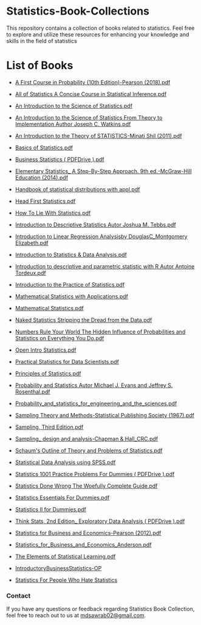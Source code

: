 # Statistics-Book-Collections
This repository contains a collection of books related to statistics.  Feel free to explore and utilize these resources for enhancing your knowledge and skills in the field of statistics

# List of Books

-  [A First Course in Probability (10th Edition)-Pearson (2018).pdf](https://github.com/sawrab02/Statistics-Book-Collections/blob/main/Books/A%20First%20Course%20in%20Probability%20(10th%20Edition)-Pearson%20(2018).pdf)
 
-  [All of Statistics A Concise Course in Statistical Inference.pdf](https://github.com/sawrab02/Statistics-Book-Collections/blob/main/Books/All%20of%20Statistics%20A%20Concise%20Course%20in%20Statistical%20Inference.pdf)

-  [An Introduction to the Science of Statistics.pdf](https://github.com/sawrab02/Statistics-Book-Collections/blob/main/Books/An%20Introduction%20to%20the%20Science%20of%20Statistics.pdf)

-  [An Introduction to the Science of Statistics From Theory to Implementation Author Joseph C. Watkins.pdf](https://github.com/sawrab02/Statistics-Book-Collections/blob/main/Books/An%20Introduction%20to%20the%20Science%20of%20StatisticsFrom%20Theory%20to%20Implementation%20Author%20Joseph%20C.%20Watkins.pdf)

-  [An Introduction to the Theory of STATISTICS-Minati Shil (2011).pdf](https://github.com/sawrab02/Statistics-Book-Collections/blob/main/Books/An%20Introduction%20to%20the%20Theory%20of%20STATISTICS-Minati%20Shil%20(2011).pdf)

-  [Basics of Statistics.pdf](https://github.com/sawrab02/Statistics-Book-Collections/blob/main/Books/Basics%20of%20Statistics.pdf)

-  [Business Statistics ( PDFDrive ).pdf](https://github.com/sawrab02/Statistics-Book-Collections/blob/main/Books/Business%20Statistics%20(%20PDFDrive%20).pdf)

-  [Elementary Statistics_ A Step-By-Step Approach. 9th ed.-McGraw-Hill Education (2014).pdf](https://github.com/sawrab02/Statistics-Book-Collections/blob/main/Books/Elementary%20Statistics_%20A%20Step-By-Step%20Approach.%209th%20ed.-McGraw-Hill%20Education%20(2014).pdf)

-  [Handbook of statistical distributions with appl.pdf](https://github.com/sawrab02/Statistics-Book-Collections/blob/main/Books/Handbook%20of%20statistical%20distributions%20with%20appl.pdf)

-  [Head First Statistics.pdf](https://github.com/sawrab02/Statistics-Book-Collections/blob/main/Books/Head%20First%20Statistics.pdf)

-  [How To Lie With Statistics.pdf](https://github.com/sawrab02/Statistics-Book-Collections/blob/main/Books/How%20To%20Lie%20With%20Statistics.pdf)

-  [Introduction to Descriptive Statistics Autor Joshua M. Tebbs.pdf](https://github.com/sawrab02/Statistics-Book-Collections/blob/main/Books/Introduction%20to%20Descriptive%20Statistics%20Autor%20Joshua%20M.%20Tebbs.pdf)

-  [Introduction to Linear Regression Analysisby DouglasC_Montgomery Elizabeth.pdf](https://github.com/sawrab02/Statistics-Book-Collections/blob/main/Books/Introduction%20to%20Linear%20Regression%20Analysisby%20DouglasC_Montgomery%20Elizabeth.pdf)

-  [Introduction to Statistics & Data Analysis.pdf](https://github.com/sawrab02/Statistics-Book-Collections/blob/main/Books/Introduction%20to%20Statistics%20%26%20Data%20Analysis.pdf)

-  [Introduction to descriptive and parametric statistic with R Autor Antoine Tordeux.pdf](https://github.com/sawrab02/Statistics-Book-Collections/blob/main/Books/Introduction%20to%20descriptive%20and%20parametric%20statistic%20with%20R%20Autor%20Antoine%20Tordeux.pdf)

-  [Introduction to the Practice of Statistics.pdf](https://github.com/sawrab02/Statistics-Book-Collections/blob/main/Books/Introduction%20to%20the%20Practice%20of%20Statistics.pdf)

-  [Mathematical Statistics with Applications.pdf](https://github.com/sawrab02/Statistics-Book-Collections/blob/main/Books/Mathematical%20Statistics%20with%20Applications.pdf)

-  [Mathematical Statistics.pdf](https://github.com/sawrab02/Statistics-Book-Collections/blob/main/Books/Mathematical%20Statistics.pdf)

-  [Naked Statistics Stripping the Dread from the Data.pdf](https://github.com/sawrab02/Statistics-Book-Collections/blob/main/Books/Naked%20Statistics%20Stripping%20the%20Dread%20from%20the%20Data.pdf)

-  [Numbers Rule Your World The Hidden Influence of Probabilities and Statistics on Everything You Do.pdf](https://github.com/sawrab02/Statistics-Book-Collections/blob/main/Books/Numbers%20Rule%20Your%20World%20The%20Hidden%20Influence%20of%20Probabilities%20and%20Statistics%20on%20Everything%20You%20Do.pdf)

-  [Open Intro Statistics.pdf](https://github.com/sawrab02/Statistics-Book-Collections/blob/main/Books/Open%20Intro%20Statistics.pdf)

-  [Practical Statistics for Data Scientists.pdf](https://github.com/sawrab02/Statistics-Book-Collections/blob/main/Books/Practical%20Statistics%20for%20Data%20Scientists.pdf)

-  [Principles of Statistics.pdf](https://github.com/sawrab02/Statistics-Book-Collections/blob/main/Books/Principles%20of%20Statistics.pdf)

-  [Probability and Statistics Autor Michael J. Evans and Jeffrey S. Rosenthal.pdf](https://github.com/sawrab02/Statistics-Book-Collections/blob/main/Books/Probability%20and%20Statistics%20Autor%20Michael%20J.%20Evans%20and%20Jeffrey%20S.%20Rosenthal.pdf)

-  [Probability_and_statistics_for_engineering_and_the_sciences.pdf](https://github.com/sawrab02/Statistics-Book-Collections/blob/main/Books/Probability_and_statistics_for_engineering_and_the_sciences.pdf)

-  [Sampling Theory and Methods-Statistical Publishing Society (1967).pdf](https://github.com/sawrab02/Statistics-Book-Collections/blob/main/Books/Sampling%20Theory%20and%20Methods-Statistical%20Publishing%20Society%20(1967).pdf)

-  [Sampling, Third Edition.pdf](https://github.com/sawrab02/Statistics-Book-Collections/blob/main/Books/Sampling%2C%20Third%20Edition.pdf)

-  [Sampling_ design and analysis-Chapman & Hall_CRC.pdf](https://github.com/sawrab02/Statistics-Book-Collections/blob/main/Books/Sampling_%20design%20and%20analysis-Chapman%20%26%20Hall_CRC.pdf)

-  [Schaum's Outline of Theory and Problems of Statistics.pdf](https://github.com/sawrab02/Statistics-Book-Collections/blob/main/Books/Schaum's%20Outline%20of%20Theory%20and%20Problems%20of%20Statistics.pdf)

-  [Statistical  Data Analysis using SPSS.pdf](https://github.com/sawrab02/Statistics-Book-Collections/blob/main/Books/Statistical%20%20Data%20Analysis%20using%20SPSS.pdf)

-  [Statistics 1001 Practice Problems For Dummies ( PDFDrive ).pdf](https://github.com/sawrab02/Statistics-Book-Collections/blob/main/Books/Statistics%201001%20Practice%20Problems%20For%20Dummies%20(%20PDFDrive%20).pdf)

-  [Statistics Done Wrong The Woefully Complete Guide.pdf](https://github.com/sawrab02/Statistics-Book-Collections/blob/main/Books/Statistics%20Done%20Wrong%20The%20Woefully%20Complete%20Guide.pdf)

-  [Statistics Essentials For Dummies.pdf](https://github.com/sawrab02/Statistics-Book-Collections/blob/main/Books/Statistics%20Essentials%20For%20Dummies.pdf)

-  [Statistics II for Dummies.pdf](https://github.com/sawrab02/Statistics-Book-Collections/blob/main/Books/Statistics%20II%20for%20Dummies.pdf)

-  [Think Stats, 2nd Edition_ Exploratory Data Analysis ( PDFDrive ).pdf](https://github.com/sawrab02/Statistics-Book-Collections/blob/main/Books/Think%20Stats%2C%202nd%20Edition_%20Exploratory%20Data%20Analysis%20(%20PDFDrive%20).pdf)
 
-  [Statistics for Business and Economics-Pearson (2012).pdf](https://github.com/sawrab02/Statistics-Book-Collections/blob/main/Books/Statistics%20for%20Business%20and%20Economics-Pearson%20(2012).pdf)

-  [Statistics_for_Business_and_Economics_Anderson.pdf](https://github.com/sawrab02/Statistics-Book-Collections/blob/main/Books/Statistics_for_Business_and_Economics_Anderson.pdf)

-  [The Elements of Statistical Learning.pdf](https://github.com/md-sawrab/Statistics-Book-Collections/blob/main/Books/The%20Elements%20of%20Statistical%20Learning.pdf)

-  [IntroductoryBusinessStatistics-OP](https://github.com/md-sawrab/Statistics-Book-Collections/blob/main/Books/IntroductoryBusinessStatistics-OP.pdf)

-  [Statistics For People Who Hate Statistics](https://github.com/md-sawrab/Statistics-Book-Collections/blob/main/Books/Statistics%20For%20People%20Who%20Hate%20Statistics.pdf)


### Contact
If you have any questions or feedback regarding Statistics Book Collection, feel free to reach out to us at mdsawrab02@gmail.com.
